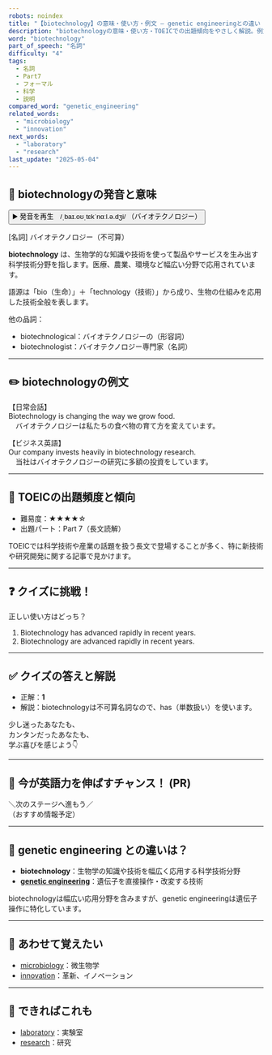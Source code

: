 ```yaml
---
robots: noindex
title: "【biotechnology】の意味・使い方・例文 ― genetic engineeringとの違い【TOEIC英単語】"
description: "biotechnologyの意味・使い方・TOEICでの出題傾向をやさしく解説。例文・クイズ付きでgenetic engineeringとの違いもわかりやすく学べます。"
word: "biotechnology"
part_of_speech: "名詞"
difficulty: "4"
tags:
  - 名詞
  - Part7
  - フォーマル
  - 科学
  - 説明
compared_word: "genetic_engineering"
related_words:
  - "microbiology"
  - "innovation"
next_words:
  - "laboratory"
  - "research"
last_update: "2025-05-04"
---
```


## 🔰 biotechnologyの発音と意味

<button class="play-audio" onclick="playTTS('biotechnology')">
  <span class="play-audio-main">
    ▶️ 発音を再生　/ˌbaɪ.oʊˌtɛkˈnɑːl.ə.dʒi/
  </span>
  <span class="play-audio-sub">
    （バイオテクノロジー）
  </span>
</button>

[名詞] バイオテクノロジー（不可算）

**biotechnology** は、生物学的な知識や技術を使って製品やサービスを生み出す科学技術分野を指します。医療、農業、環境など幅広い分野で応用されています。

語源は「bio（生命）」＋「technology（技術）」から成り、生物の仕組みを応用した技術全般を表します。

他の品詞：  
- biotechnological：バイオテクノロジーの（形容詞）
- biotechnologist：バイオテクノロジー専門家（名詞）

---

## ✏️ biotechnologyの例文

【日常会話】  
Biotechnology is changing the way we grow food.  
　バイオテクノロジーは私たちの食べ物の育て方を変えています。

【ビジネス英語】  
Our company invests heavily in biotechnology research.  
　当社はバイオテクノロジーの研究に多額の投資をしています。

---

## 🎯 TOEICの出題頻度と傾向

- 難易度：★★★★☆
- 出題パート：Part 7（長文読解）

TOEICでは科学技術や産業の話題を扱う長文で登場することが多く、特に新技術や研究開発に関する記事で見かけます。

---

## ❓ クイズに挑戦！

正しい使い方はどっち？

1. Biotechnology has advanced rapidly in recent years.  
2. Biotechnology are advanced rapidly in recent years.

---

## ✅ クイズの答えと解説

- 正解：**1**
- 解説：biotechnologyは不可算名詞なので、has（単数扱い）を使います。

少し迷ったあなたも、  
カンタンだったあなたも、  
学ぶ喜びを感じよう👇️

---

## 🚀 今が英語力を伸ばすチャンス！ (PR)

<div class="info-center">
＼次のステージへ進もう／<br>  
（おすすめ情報予定）
</div>

---

## 🤔  genetic engineering との違いは？

- **biotechnology**：生物学の知識や技術を幅広く応用する科学技術分野
- **[genetic engineering](/word/genetic_engineering)**：遺伝子を直接操作・改変する技術

biotechnologyは幅広い応用分野を含みますが、genetic engineeringは遺伝子操作に特化しています。

---

## 🧩 あわせて覚えたい

- [microbiology](/word/microbiology)：微生物学
- [innovation](/word/innovation)：革新、イノベーション

---

## 📖 できればこれも

- [laboratory](/word/laboratory)：実験室
- [research](/word/research)：研究

<!-- cvid: aid32_bid07 -->
